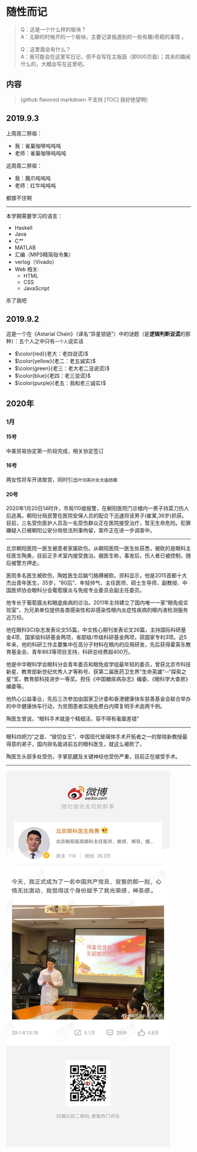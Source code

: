 # 随性而记

> Q：这是一个什么样的板块？  
> A：无聊的时候开的一个板块，主要记录我遇到的一些有趣/奇葩的事情  。
>
> Q：这里面会有什么？  
> A：我可能会在这里写日记，但不会写在主版面（即000页面）；其余的趣闻什么的，大概会写在这里吧。

## 内容

> (github flavored markdown 不支持 [TOC] 我好绝望啊)

## 2019.9.3

上周周二祭祖：

- 我：雀巢咖啡吨吨吨
- 老师：雀巢咖啡吨吨吨

这周周二祭祖：

- 我：魔爪吨吨吨
- 老师：红牛吨吨吨

都撑不住啊

---

本学期需要学习的语言：

- Haskell
- Java
- C艹
- MATLAB
- 汇编（MIPS精简指令集）
- verlog（Vivado）
- Web 相关: 
  - HTML
  - CSS
  - JavaScript

杀了我吧

## 2019.9.2

这是一个在《Astarial Chain》（译名“异星锁链”）中的谜题（是**逻辑判断说谎**的那种）：五个人之中只有`一个人`说实话

- $\color{red}{老大：老四说谎}$
- $\color{yellow}{老二：老五诚实}$
- $\color{green}{老三：老大老二没说谎}$
- $\color{blue}{老四：老三说谎}$
- $\color{purple}{老五：我和老三诚实}$

## 2020年

### 1月
#### 15号

中美贸易协定第一阶段完成，相关协定签订

#### 16号

两女性将车开进故宫，同时引出`叶剑英孙女太庙结婚`

#### 20号

2020年1月20日14时许，市局110接报警，在朝阳医院门诊楼内一男子持菜刀伤人后逃离。朝阳分局民警在医院安保人员的配合下迅速将该男子(崔某,36岁)抓获。目前，三名受伤医护人员及一名受伤群众正在医院接受治疗，暂无生命危险。犯罪嫌疑人已被朝阳公安分局依法刑事拘留，案件正在进一步调查中。

---

北京朝阳医院一医生被患者家属砍伤。从朝阳医院一医生处获悉，被砍的是眼科主任医生陶勇，目前正手术室内接受救治。据医生称，事发后，伤人者已被控制，随后被警方押走。 ​

医院多名医生被砍伤，陶姓医生后脑勺胳膊被砍。资料显示，他是2015首都十大杰出青年医生，35岁，“80后”、年轻帅气、主任医师、硕士生导师、副教授、中国医师协会眼科分会葡萄膜炎与免疫专业委员会副主任委员。

他专长于葡萄膜炎和眼底疾病的诊治。2011年主持建立了国内唯一一家“眼免疫实验室”，为兄弟单位提供各类感染性和非感染性眼内炎症性疾病的眼内液检测服务近万份。

他在眼科SCI杂志发表论文55篇，中文核心期刊发表论文26篇，主持国际科研基金4项、国家级科研基金两项，省部级/市级科研基金两项，获国家专利3项。近5年来，他的科研工作主要集中在高分子材料在眼内的应用研发，先后获得霍英东教育基金会、青年863等项目支持，科研总经费超400万。

他是中华眼科学会眼科分会青年委员和眼免疫学组最年轻的委员，曾获北京市科技新星、教育部新世纪优秀人才等称号、获第二届医药卫生界“生命英雄”--“探索之星”奖，教育部科技进步一等奖。担任《中国糖尿病杂志》编委、《眼科学大查房》编委等。

他热心公益事业，先后三次参加由国家卫计委和香港健康快车慈善基金会联合举办的中华健康快车行动，为贫困患者实施免费白内障复明手术逾两千例。

陶医生曾说，“眼科手术就是个精细活，容不得有毫厘差错”

---

眼科四把刀”之首、“玻切女王”、中国现代玻璃体手术开拓者之一的黎晓新教授最得意的弟子，国内排名能进前五的眼科医生，就这么被砍了。

陶医生头部多处受伤，手掌肌腱及关键神经也受伤严重，目前正在接受手术。

---

![陶勇入党](./陶勇入党.jpg)